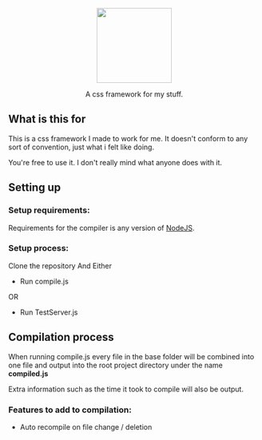 <p align="center">
  <img width="150" height="150" src="https://eusv.ml/images/cssStuffLossless.webp">
</p>
<p align="center">
  A css framework for my stuff.
</p>

## What is this for
This is a css framework I made to work for me. It doesn't conform to any sort of convention, just what i felt like doing.

You're free to use it. I don't really mind what anyone does with it.

## Setting up
### Setup requirements:
Requirements for the compiler is any version of [NodeJS](https://nodejs.org).

### Setup process:
Clone the repository
 And Either
 - Run compile.js

OR

 - Run TestServer.js

## Compilation process
When running compile.js every file in the base folder will be combined into one file and output into the root project directory under the name **compiled.js**
 
Extra information such as the time it took to compile will also be output.

### Features to add to compilation:
 - Auto recompile on file change / deletion
